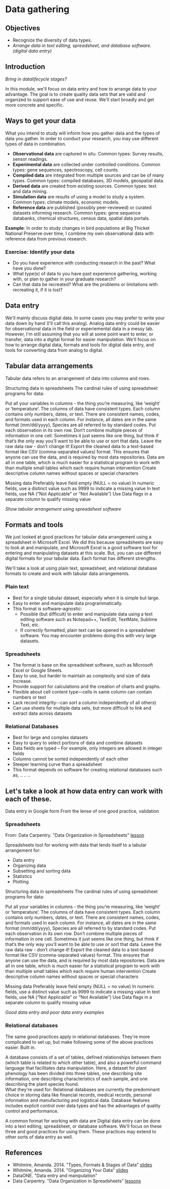 # Data gathering
## Objectives
- Recognize the diversity of data types. 
- *Arrange data in text editing, spreadsheet, and database software. (digital data entry)*

## Introduction
*Bring in datalifecycle stages?*

In this module, we'll focus on data entry and how to arrange data to your advantage. The goal is to create quality data sets that are valid and organized to support ease of use and reuse. We'll start broadly and get more concrete and specific. 

## Ways to get your data
What you intend to study will inform how you gather data and the types of data you gather. In order to conduct your research, you may use different types of data in combination. 

- **Observational data** are captured in situ. Common types: Survey results, sensor readings.
- **Experimental data** are collected under controlled conditions. Common types: gene sequences, spectroscopy, cell counts. 
- **Compiled data** are integrated from multiple sources and can be of many types. Common types: compiled databases, 3D models, geospatial data. 
- **Derived data** are created from existing sources. Common types: text and data mining.
- **Simulation data** are results of using a model to study a system. Common types: climate models, economic models.
- **Reference data** are published (possibly peer-reviewed) or curated datasets informing research. Common types: gene sequence databanks, chemical structures, census data, spatial data portals. 

**Example**: In order to study changes in bird populations at Big Thicket National Preserve over time, I combine my own observational data with reference data from previous research. 

### Exercise: Identify your data
- Do you have experience with conducting research in the past? What have you done?
- What type(s) of data to you have past experience gathering, working with, or plan to gather in your graduate research?
- Can that data be recreated? What are the problems or limitations with recreating it, if it is lost?

## Data entry
We'll mainly discuss digital data. In some cases you may prefer to write your data down by hand (I'll call this analog). Analog data entry could be easier for observational data in the field or experiemental data in a messy lab. However, I'm still assuming that you will at some point want to enter, or transfer, data into a digital format for easier manipulation. We'll focus on how to arrange digital data, formats and tools for digital data entry, and tools for converting data from analog to digital. 

## Tabular data arrangements
Tabular data refers to an arrangement of data into columns and rows. 

Structuring data in spreadsheets
The cardinal rules of using spreadsheet programs for data:

Put all your variables in columns - the thing you’re measuring, like ‘weight’ or ‘temperature’.
The columns of data have consistent types.   Each column contains only numbers, dates, or text.
There are consistent names, codes, and formats used in each column. For instance, all dates are in the same format (mm/dd/yyyy), Species are all referred to by standard codes.
Put each observation in its own row.
Don’t combine multiple pieces of information in one cell. Sometimes it just seems like one thing, but think if that’s the only way you’ll want to be able to use or sort that data.
Leave the raw data raw - don’t change it!
Export the cleaned data to a text-based format like CSV (comma-separated values) format. This ensures that anyone can use the data, and is required by most data repositories.
Data are all in one table, which is much easier for a statistical program to work with than multiple small tables which each require human intervention
Create descriptive column names without spaces or special characters

Missing data
Preferably leave field empty (NULL = no value)
In numeric fields, use a distinct value such as 9999 to indicate a missing value 
In text fields, use NA (“Not Applicable” or “Not Available”)
Use Data flags in a separate column to qualify missing value

*Show tabular arrangement using spreadsheet software*


## Formats and tools
We just looked at good practices for tabular data arrangement using a spreadsheet in Microsoft Excel. We did this because spreadsheets are easy to look at and manipulate, and Microsoft Excel is a good software tool for entering and manipulating datasets at this scale. But, you can use different digital formats for your tabular data. Each format has different strengths. 

We'll take a look at using plain text, spreadsheet, and relational database formats to create and work with tabular data arrangements.

### Plain text
- Best for a single tabular dataset, especially when it is simple but large.
- Easy to enter and manipulate data programmatically.
- This format is software-agnostic:
	- Possible (but difficult) to enter and manipulate data using a text editing software such as Notepad++, TextEdit, TextMate, Sublime Text, etc.
	- If correctly formatted, plain text can be opened in a spreadsheet software. You may encounter problems doing this with very large datasets.

### Spreadsheets
- The format is base on the spreadsheet software, such as Microsoft Excel or Google Sheets.
- Easy to use, but harder to maintain as complexity and size of data increase.
- Provide support for calculations and the creation of charts and graphs.
- Flexible about cell content type—cells in same column can contain numbers or text
- Lack record integrity--can sort a column independently of all others)
- Can use sheets for multiple data sets, but more difficult to link and extract data across datasets

### Relational Databases
- Best for large and complex datasets
- Easy to query to select portions of data and combine datasets
- Data fields are typed – For example, only integers are allowed in integer fields
- Columns cannot be sorted independently of each other
- Steeper learning curve than a spreadsheet
- This format depends on software for creating relational databases such as, .. .. .. 


## Let's take a look at how data entry can work with each of these.
Data entry in Google form
From the lense of one good practice, validation





### Spreadsheets
From: Data Carpentry. "Data Organization in Spreadsheets" [lesson](http://www.datacarpentry.org/spreadsheet-ecology-lesson/)

Spreadsheets tool for working with data that lends itself to a tabular arrangement for:

- Data entry
- Organizing data
- Subsetting and sorting data
- Statistics
- Plotting

Structuring data in spreadsheets
The cardinal rules of using spreadsheet programs for data:

Put all your variables in columns - the thing you’re measuring, like ‘weight’ or ‘temperature’.
The columns of data have consistent types.   Each column contains only numbers, dates, or text.
There are consistent names, codes, and formats used in each column. For instance, all dates are in the same format (mm/dd/yyyy), Species are all referred to by standard codes.
Put each observation in its own row.
Don’t combine multiple pieces of information in one cell. Sometimes it just seems like one thing, but think if that’s the only way you’ll want to be able to use or sort that data.
Leave the raw data raw - don’t change it!
Export the cleaned data to a text-based format like CSV (comma-separated values) format. This ensures that anyone can use the data, and is required by most data repositories.
Data are all in one table, which is much easier for a statistical program to work with than multiple small tables which each require human intervention
Create descriptive column names without spaces or special characters

Missing data
Preferably leave field empty (NULL = no value)
In numeric fields, use a distinct value such as 9999 to indicate a missing value 
In text fields, use NA (“Not Applicable” or “Not Available”)
Use Data flags in a separate column to qualify missing value


*Good data entry and poor data entry examples*




### Relational databases
The same good practices apply in relational databases. They're more complicated to set up, but make following some of the above practices easier. Built in.  

A database consists of a set of tables, defined relationships between them (which table is related to which other table), and also a powerful command language that facilitates data manipulation.
Here, a dataset for plant phenology has been divided into three tables, one describing site information, one describing characteristics of each sample, and one describing the plant species found.   
What they're used for: Relational databases are currently the predominant choice in storing data like financial records, medical records, personal information and manufacturing and logistical data.
Database features includes explicit control over data types and has the advantages of quality control and performance.   

A common format for working with data are Digital data entry can be done into a text editing, spreadsheet, or database software. We'll focus on these three and good practices for using them. These practices may extend to other sorts of data entry as well.




## References
- Whitmire, Amanda. 2014. "Types, Formats & Stages of Data" [slides](https://figshare.com/articles/GRAD521_Research_Data_Management_Lectures/1003835)
- Whitmire, Amanda. 2014. "Organizing Your Data" [slides](https://figshare.com/articles/GRAD521_Research_Data_Management_Lectures/1003835)
- DataONE. "Data entry and manipulation" []()
- Data Carpentry. "Data Organization in Spreadsheets" [lessons](http://www.datacarpentry.org/spreadsheet-ecology-lesson/)